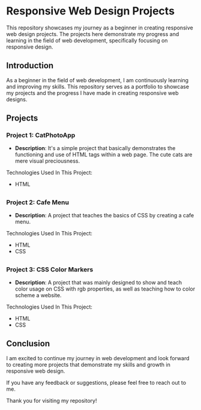 # Responsive Web Design Projects

This repository showcases my journey as a beginner in creating responsive web design projects. The projects here demonstrate my progress and learning in the field of web development, specifically focusing on responsive design.

## Introduction

As a beginner in the field of web development, I am continuously learning and improving my skills. This repository serves as a portfolio to showcase my projects and the progress I have made in creating responsive web designs.

## Projects

### Project 1: CatPhotoApp

- **Description**: It's a simple project that basically demonstrates the functioning and use of HTML tags within a web page. The cute cats are mere visual preciousness.

Technologies Used In This Project:
- HTML
##

### Project 2: Cafe Menu

- **Description**: A project that teaches the basics of CSS by creating a cafe menu.

Technologies Used In This Project:
- HTML
- CSS
##

### Project 3: CSS Color Markers

- **Description**: A project that was mainly designed to show and teach color usage on CSS with rgb properties, as well as teaching how to color scheme a website.

Technologies Used In This Project:
- HTML
- CSS
##















## Conclusion

I am excited to continue my journey in web development and look forward to creating more projects that demonstrate my skills and growth in responsive web design.

If you have any feedback or suggestions, please feel free to reach out to me.

Thank you for visiting my repository!

